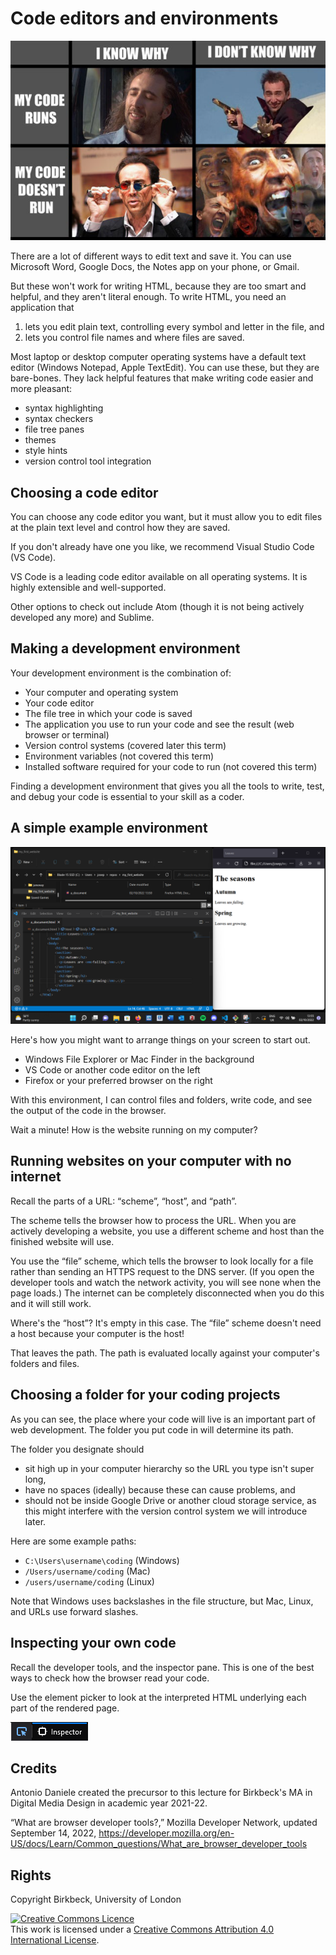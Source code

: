 # Code editors and environments

![Meme of Nicolas Cage faces reacting to scenarios in which code runs and he doesn't know why, code doesn't run and he knows why, and code doesn't run and he doesn't know why](images/code-run-why-nicolas-cage.png)

There are a lot of different ways to edit text and save it. You can use Microsoft Word, Google Docs, the Notes app on your phone, or Gmail.

But these won't work for writing HTML, because they are too smart and helpful, and they aren't literal enough. To write HTML, you need an application that
1. lets you edit plain text, controlling every symbol and letter in the file, and
2. lets you control file names and where files are saved.

Most laptop or desktop computer operating systems have a default text editor (Windows Notepad, Apple TextEdit). You can use these, but they are bare-bones. They lack helpful features that make writing code easier and more pleasant:

- syntax highlighting
- syntax checkers
- file tree panes
- themes
- style hints
- version control tool integration

## Choosing a code editor

You can choose any code editor you want, but it must allow you to edit files at the plain text level and control how they are saved.

If you don't already have one you like, we recommend Visual Studio Code (VS Code).

VS Code is a leading code editor available on all operating systems. It is highly extensible and well-supported.

Other options to check out include Atom (though it is not being actively developed any more) and Sublime.

## Making a development environment

Your development environment is the combination of:

- Your computer and operating system
- Your code editor
- The file tree in which your code is saved
- The application you use to run your code and see the result (web browser or terminal)
- Version control systems (covered later this term)
- Environment variables (not covered this term)
- Installed software required for your code to run (not covered this term)

Finding a development environment that gives you all the tools to write, test, and debug your code is essential to your skill as a coder.

## A simple example environment

![An example environment with Windows File Explorer, VS Code, and Firefox](images/file-explorer-vs-code-firefox.png)

Here's how you might want to arrange things on your screen to start out.

- Windows File Explorer or Mac Finder in the background
- VS Code or another code editor on the left
- Firefox or your preferred browser on the right

With this environment, I can control files and folders, write code, and see the output of the code in the browser.

Wait a minute! How is the website running on my computer?

## Running websites on your computer with no internet
Recall the parts of a URL: “scheme”, “host”, and “path”. 

The scheme tells the browser how to process the URL. When you are actively developing a website, you use a different scheme and host than the finished website will use.

You use the “file” scheme, which tells the browser to look locally for a file rather than sending an HTTPS request to the DNS server. (If you open the developer tools and watch the network activity, you will see none when the page loads.) The internet can be completely disconnected when you do this and it will still work.

Where's the “host”? It's empty in this case. The “file” scheme doesn't need a host because your computer is the host!

That leaves the path. The path is evaluated locally against your computer's folders and files.

## Choosing a folder for your coding projects
As you can see, the place where your code will live is an important part of web development. The folder you put code in will determine its path.

The folder you designate should
- sit high up in your computer hierarchy so the URL you type isn't super long,
- have no spaces (ideally) because these can cause problems, and
- should not be inside Google Drive or another cloud storage service, as this might interfere with the version control system we will introduce later.

Here are some example paths:

- `C:\Users\username\coding` (Windows)
- `/Users/username/coding` (Mac)
- `/users/username/coding` (Linux)

Note that Windows uses backslashes in the file structure, but Mac, Linux, and URLs use forward slashes.

## Inspecting your own code
Recall the developer tools, and the inspector pane. This is one of the best ways to check how the browser read your code.

Use the element picker to look at the interpreted HTML underlying each part of the rendered page.

![Element picker in Firefox](images/element-picker.png)

## Credits
Antonio Daniele created the precursor to this lecture for Birkbeck's MA in Digital Media Design in academic year 2021-22.

“What are browser developer tools?,” Mozilla Developer Network, updated September 14, 2022, https://developer.mozilla.org/en-US/docs/Learn/Common_questions/What_are_browser_developer_tools


## Rights
Copyright Birkbeck, University of London

<a rel="license" href="http://creativecommons.org/licenses/by/4.0/"><img alt="Creative Commons Licence" src="https://i.creativecommons.org/l/by/4.0/88x31.png" /></a><br />This work is licensed under a <a rel="license" href="http://creativecommons.org/licenses/by/4.0/">Creative Commons Attribution 4.0 International License</a>.
